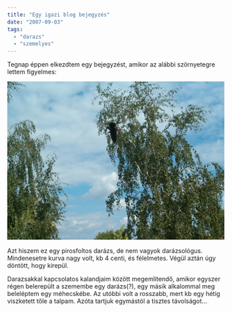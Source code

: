 ```yaml
---
title: "Egy igazi blog bejegyzés"
date: "2007-09-03"
tags: 
  - "darazs"
  - "szemelyes"
---
```


Tegnap éppen elkezdtem egy bejegyzést, amikor az alábbi szörnyetegre lettem figyelmes:

![darazs](images/darazs-500x365.jpg)

Azt hiszem ez egy pirosfoltos darázs, de nem vagyok darázsológus. Mindenesetre kurva nagy volt, kb 4 centi, és félelmetes. Végül aztán úgy döntött, hogy kirepül.

Darazsakkal kapcsolatos kalandjaim között megemlítendő, amikor egyszer régen belerepült a szemembe egy darázs(?), egy másik alkalommal meg beleléptem egy méhecskébe. Az utóbbi volt a rosszabb, mert kb egy hétig viszketett tőle a talpam. Azóta tartjuk egymástól a tisztes távolságot...
